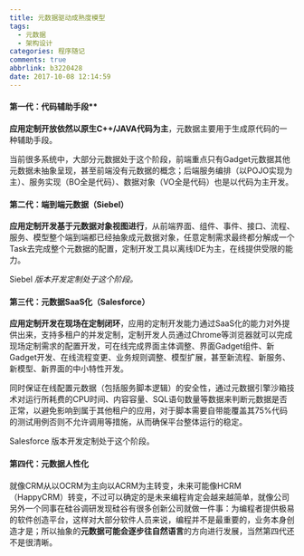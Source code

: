 ```yaml
---
title: 元数据驱动成熟度模型
tags:
  - 元数据
  - 架构设计
categories: 程序随记
comments: true
abbrlink: b3220428
date: 2017-10-08 12:14:59
---
```

#### 第一代：代码辅助手段**
**应用定制开放依然以原生C++/JAVA代码为主**，元数据主要用于生成原代码的一种辅助手段。

当前很多系统中，大部分元数据处于这个阶段，前端重点只有Gadget元数据其他元数据未抽象呈现，甚至前端没有元数据的概念；后端服务编排（以POJO实现为主）、服务实现（BO全是代码）、数据对象（VO全是代码）也是以代码为主开发。

#### 第二代：端到端元数据（Siebel）
**应用定制开发基于元数据对象视图进行**，从前端界面、组件、事件、接口、流程、服务、模型整个端到端都已经抽象成元数据对象，任意定制需求最终都分解成一个Task去完成整个元数据的配置，定制开发工具以离线IDE为主，在线提供受限的能力。

Siebel *版本开发定制处于这个阶段。*

#### 第三代：元数据SaaS化（Salesforce）
**应用定制开发在现场在定制闭环**，应用的定制开发能力通过SaaS化的能力对外提供出来，支持多租户的并发定制，定制开发人员通过Chrome等浏览器就可以完成现场定制需求的配置开发，可在线完成界面主体调整、界面Gadget组件、新Gadget开发、在线流程变更、业务规则调整、模型扩展，甚至新流程、新服务、新模型、新界面的中小特性开发。

同时保证在线配置元数据（包括服务脚本逻辑）的安全性，通过元数据引擎沙箱技术对运行所耗费的CPU时间、内容容量、SQL语句数量等数据来判断元数据是否正常，以避免影响到属于其他租户的应用，对于脚本需要自带能覆盖其75%代码的测试用例否则不允许调用等措施，从而确保平台整体运行的稳定。

Salesforce 版本开发定制处于这个阶段。

#### 第四代：元数据人性化
就像CRM从以OCRM为主向以ACRM为主转变，未来可能像HCRM（HappyCRM）转变，不过可以确定的是未来编程肯定会越来越简单，就像公司另外一个同事在硅谷调研发现硅谷有很多创新公司就做一件事：为编程者提供极易的软件创造平台，这样对大部分软件人员来说，编程并不是最重要的，业务本身创造才是；所以抽象的**元数据可能会逐步往自然语言**的方向进行发展，当然第四代还不是很清晰。
